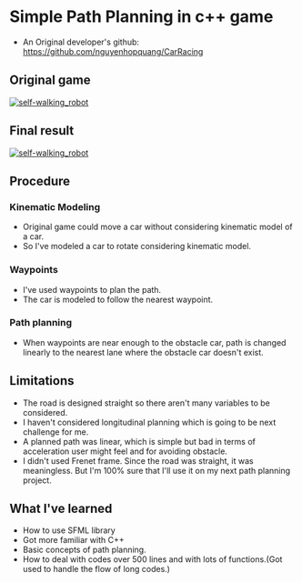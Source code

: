 # Simple Path Planning in c++ game

* An Original developer's github: https://github.com/nguyenhopquang/CarRacing
## Original game
[![self-walking_robot](http://img.youtube.com/vi/9fcHq2ihfEE/0.jpg)](https://www.youtube.com/watch?v=9fcHq2ihfEE)
## Final result
[![self-walking_robot](http://img.youtube.com/vi/3OXcgFVJwHw/0.jpg)](https://www.youtube.com/watch?v=3OXcgFVJwHw)

## Procedure

### Kinematic Modeling

* Original game could move a car without considering kinematic model of a car.
* So I've modeled a car to rotate considering kinematic model.

### Waypoints

* I've used waypoints to plan the path.
* The car is modeled to follow the nearest waypoint.

### Path planning

* When waypoints are near enough to the obstacle car, path is changed linearly to the nearest lane where the obstacle car doesn't exist.






## Limitations
* The road is designed straight so there aren't many variables to be considered.
* I haven't considered longitudinal planning which is going to be next challenge for me.
* A planned path was linear, which is simple but bad in terms of acceleration user might feel and for avoiding obstacle.
* I didn't used Frenet frame. Since the road was straight, it was meaningless. But I'm 100% sure that I'll use it on my next path planning project. 


## What I've learned
* How to use SFML library
* Got more familiar with C++
* Basic concepts of path planning.
* How to deal with codes over 500 lines and with lots of functions.(Got used to handle the flow of long codes.)